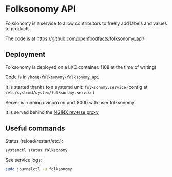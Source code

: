 # Folksonomy API

Folksonomy is a service to allow contributors to freely add labels and values to products.

The code is at https://github.com/openfoodfacts/folksonomy_api/

## Deployment

Folksonomy is deployed on a LXC container.
(108 at the time of writing)

Code is in `/home/folksonomy/folksonomy_api`

It is started thanks to a systemd unit: `folksonomy.service` (config at `/etc/systemd/system/folksonomy.service`)

Server is running uvicorn on port 8000 with user folksonomy.

It is served behind the [NGINX reverse proxy](./nginx-reverse-proxy.md)


## Useful commands

Status (reload/restart/etc.):
```bash
systemctl status folksonomy
```

See service logs:
```bash
sudo journalctl -u folksonomy
```